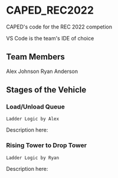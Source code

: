 # CAPED_REC2022
CAPED's code for the REC 2022 competion

VS Code is the team's IDE of choice

## Team Members
Alex Johnson
Ryan Anderson

## Stages of the Vehicle

### Load/Unload Queue
	Ladder Logic by Alex
Description here:

### Rising Tower to Drop Tower
	Ladder Logic by Ryan
Description here:

